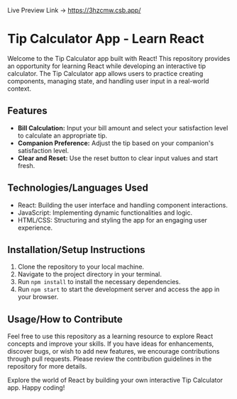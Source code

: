 Live Preview Link -> https://3hzcmw.csb.app/
# Tip Calculator App - Learn React

Welcome to the Tip Calculator app built with React! This repository provides an opportunity for learning React while developing an interactive tip calculator. The Tip Calculator app allows users to practice creating components, managing state, and handling user input in a real-world context.

## Features

- **Bill Calculation:** Input your bill amount and select your satisfaction level to calculate an appropriate tip.
- **Companion Preference:** Adjust the tip based on your companion's satisfaction level.
- **Clear and Reset:** Use the reset button to clear input values and start fresh.

## Technologies/Languages Used

- React: Building the user interface and handling component interactions.
- JavaScript: Implementing dynamic functionalities and logic.
- HTML/CSS: Structuring and styling the app for an engaging user experience.

## Installation/Setup Instructions

1. Clone the repository to your local machine.
2. Navigate to the project directory in your terminal.
3. Run `npm install` to install the necessary dependencies.
4. Run `npm start` to start the development server and access the app in your browser.

## Usage/How to Contribute

Feel free to use this repository as a learning resource to explore React concepts and improve your skills. If you have ideas for enhancements, discover bugs, or wish to add new features, we encourage contributions through pull requests. Please review the contribution guidelines in the repository for more details.

Explore the world of React by building your own interactive Tip Calculator app. Happy coding!


